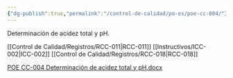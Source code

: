 ```yaml
---
{"dg-publish":true,"permalink":"/control-de-calidad/po-es/poe-cc-004/"}
---
```


Determinación de acidez total y pH.

[[Control de Calidad/Registros/RCC-011\|RCC-011]]
[[Instructivos/ICC-002\|ICC-002]]
[[Control de Calidad/Registros/RCC-018\|RCC-018]]



 [POE CC-004 Determinación de acidez total y pH.docx](https://drive.google.com/open?id=1Y6A-1A1187m44Y3J7Xz1pwH--j2WrEXt&usp=drive_copy)                                                        